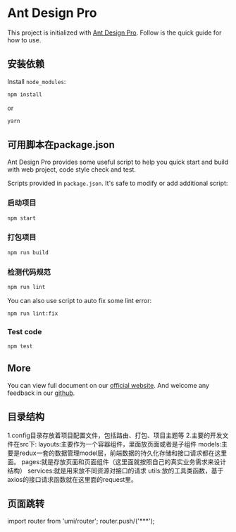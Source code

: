 # Ant Design Pro

This project is initialized with [Ant Design Pro](https://pro.ant.design). Follow is the quick guide for how to use.

## 安装依赖

Install `node_modules`:

```bash
npm install
```

or

```bash
yarn
```

## 可用脚本在package.json

Ant Design Pro provides some useful script to help you quick start and build with web project, code style check and test.

Scripts provided in `package.json`. It's safe to modify or add additional script:

### 启动项目

```bash
npm start
```

### 打包项目

```bash
npm run build
```

### 检测代码规范

```bash
npm run lint
```

You can also use script to auto fix some lint error:

```bash
npm run lint:fix
```

### Test code

```bash
npm test
```

## More

You can view full document on our [official website](https://pro.ant.design). And welcome any feedback in our [github](https://github.com/ant-design/ant-design-pro).

## 目录结构
1.config目录存放着项目配置文件，包括路由、打包、项目主题等
2.主要的开发文件在src下:
layouts:主要作为一个容器组件，里面放页面或者是子组件
models:主要是redux一套的数据管理model层，前端数据的持久化存储和接口请求都在这里面。
pages:就是存放页面和页面组件（这里面就按照自己的真实业务需求来设计结构）
services:就是用来放不同资源对接口的请求
utils:放的工具类函数，基于axios的接口请求函数就在这里面的request里。


## 页面跳转
import router from 'umi/router';
router.push/('***');

